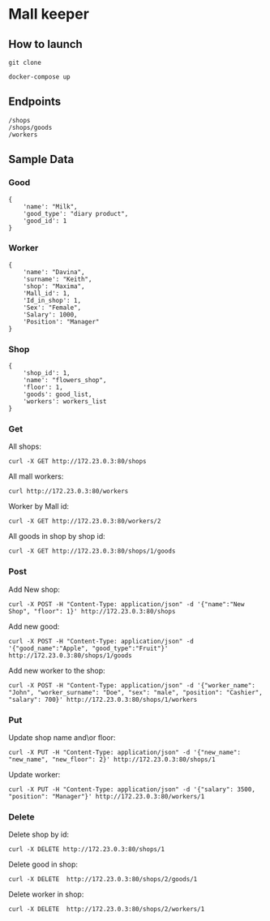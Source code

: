 ﻿# Mall keeper

## How to launch
```git clone```

```docker-compose up```



## Endpoints
```
/shops
/shops/goods
/workers
```

## Sample Data
### Good
```
{
	'name': "Milk",
	'good_type': "diary product",
	'good_id': 1
}
```
### Worker
```
{
	'name': "Davina",
	'surname': "Keith",
	'shop': "Maxima",
	'Mall_id': 1,
	'Id_in_shop': 1,
	'Sex': "Female",
	'Salary': 1000,
	'Position': "Manager"
}
```

### Shop
```
{
	'shop_id': 1,
	'name': "flowers_shop",
	'floor': 1,
	'goods': good_list,
	'workers': workers_list
}
```


### Get
All shops:

```curl -X GET http://172.23.0.3:80/shops```

All mall workers:

```curl http://172.23.0.3:80/workers```

Worker by Mall id:

```curl -X GET http://172.23.0.3:80/workers/2```

All goods in shop by shop id:

```curl -X GET http://172.23.0.3:80/shops/1/goods```

### Post
Add New shop:

```curl -X POST -H "Content-Type: application/json" -d '{"name":"New Shop", "floor": 1}' http://172.23.0.3:80/shops```

Add new good:

```curl -X POST -H "Content-Type: application/json" -d '{"good_name":"Apple", "good_type":"Fruit"}'  http://172.23.0.3:80/shops/1/goods```

Add new worker to the shop:

```curl -X POST -H "Content-Type: application/json" -d '{"worker_name": "John", "worker_surname": "Doe", "sex": "male", "position": "Cashier", "salary": 700}' http://172.23.0.3:80/shops/1/workers```

### Put
Update shop name and\or floor:

```curl -X PUT -H "Content-Type: application/json" -d '{"new_name": "new_name", "new_floor": 2}' http://172.23.0.3:80/shops/1```

Update worker:

```curl -X PUT -H "Content-Type: application/json" -d '{"salary": 3500, "position": "Manager"}' http://172.23.0.3:80/workers/1```

### Delete
Delete shop by id:

```curl -X DELETE http://172.23.0.3:80/shops/1```

Delete good in shop:

```curl -X DELETE  http://172.23.0.3:80/shops/2/goods/1```

Delete worker in shop:

```curl -X DELETE  http://172.23.0.3:80/shops/2/workers/1```


